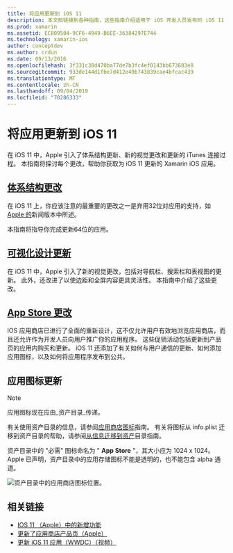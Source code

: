 ```yaml
---
title: 将应用更新到 iOS 11
description: 本文档链接到各种指南，这些指南介绍适用于 iOS 开发人员发布的 iOS 11 的新功能。 例如，视觉对象设计更新、应用商店更改和应用图标更新。
ms.prod: xamarin
ms.assetid: EC809504-9CF6-4949-B6EE-36384297E744
ms.technology: xamarin-ios
author: conceptdev
ms.author: crdun
ms.date: 09/13/2016
ms.openlocfilehash: 3f331c38d470ba77de7b3fc4ef0143bb673683e8
ms.sourcegitcommit: 933de144d1fbe7d412e49b743839cae4bfcac439
ms.translationtype: MT
ms.contentlocale: zh-CN
ms.lasthandoff: 09/04/2019
ms.locfileid: "70286333"
---
```

# <a name="updating-your-app-to-ios-11"></a>将应用更新到 iOS 11

在 iOS 11 中，Apple 引入了体系结构更新、新的视觉更改和更新的 iTunes 连接过程。 本指南将探讨每个更改，帮助你获取为 iOS 11 更新的 Xamarin iOS 应用。

## <a name="architecture-changesarchitecture-changesmd"></a>[体系结构更改](architecture-changes.md)

在 iOS 11 上，你应该注意的最重要的更改之一是弃用32位对应用的支持，如[Apple 的](https://developer.apple.com/news/?id=06282017b)新闻版本中所述。

本指南将指导你完成更新64位的应用。

## <a name="visual-design-updatesvisual-designmd"></a>[可视化设计更新](visual-design.md)

在 iOS 11 中，Apple 引入了新的视觉更改，包括对导航栏、搜索栏和表视图的更新。 此外，还改进了以使边距和全屏内容更具灵活性。 本指南中介绍了这些更改。

## <a name="app-store-changesapp-store-changesmd"></a>[App Store 更改](app-store-changes.md)

IOS 应用商店已进行了全面的重新设计，这不仅允许用户有效地浏览应用商店，而且还允许作为开发人员向用户推广你的应用程序。 这些促销活动包括更新到产品页的应用内购买和更新。 iOS 11 还添加了有关如何与用户通信的更新、如何添加应用图标，以及如何将应用程序发布到公共。

## <a name="app-icon-updates"></a>应用图标更新

> [!NOTE]
> 应用图标现在应由_资产目录_传递。 

有关使用资产目录的信息，请参阅[应用商店图标](~/ios/app-fundamentals/images-icons/app-store-icon.md)指南。 有关将图标从 info.plist 迁移到资产目录的帮助，请参阅[从信息迁移到资产](~/ios/app-fundamentals/images-icons/app-icons.md)目录指南。

资产目录中的 "必需" 图标命名为 " **App Store** "，其大小应为 1024 x 1024。 Apple 已声明，资产目录中的应用存储图标不能是透明的，也不能包含 alpha 通道。

![资产目录中的应用商店图标位置。](images/image1.png)

## <a name="related-links"></a>相关链接

- [IOS 11 （Apple）中的新增功能](https://developer.apple.com/ios/)
- [更新了应用商店产品页（Apple）](https://developer.apple.com/app-store/product-page/)
- [更新 iOS 11 应用（WWDC）（视频）](https://developer.apple.com/videos/play/wwdc2017/204/)

